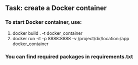 ## Task: create a Docker container
### To start Docker container, use:
1. docker build . -t docker_container
2. docker run -it -p 8888:8888 -v /project/dir/location:/app docker_container
### You can find required packages in requirements.txt
